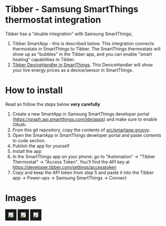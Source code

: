 # Tibber - Samsung SmartThings thermostat integration
Tibber has a "double integration" with Samsung SmartThings;
1. Tibber SmartApp - this is described below. This integration connects thermostats in SmartThings to Tibber. The SmartThings thermostats will show up as "bubbles" in the Tibber app, and you can enable "smart heating" capabilities in Tibber.
2. [Tibber DeviceHandler in SmartThings](https://github.com/tibbercom/tibber-smartthings-app/tree/master/src/Device%20handlers). This DeviceHandler will show your live energy prices as a device/sensor in SmartThings.

# How to install
Read an follow the steps below **very carefully**
1. Create a new SmartApp in Samsung SmartThings developer portal (https://graph.api.smartthings.com/ide/apps) and make sure to enable OAuth.
2. From this git repository, copy the contents of [src/smartapp.groovy](https://github.com/tibbercom/tibber-smartthings-app/blob/master/src/smartapp.groovy).
3. Open the SmartApp in SmartThings developer portal and paste contents to code section.
3. Publish the app for yourself
4. Install the app
5. In the SmartThings app on your phone; go to "Automation" -> "Tibber Thermostat" -> "Access Token". You'll find the API key at https://developer.tibber.com/settings/accesstoken
6. Copy and keep the API token from step 5 and paste it into the Tibber app -> Power-ups -> Samsung SmartThings -> Connect

# Images
<img src="Images/new-smartthings-app-1.png" border="10" />
<img src="Images/new-smartthings-app-1.png" border="10" />
<img src="Images/token.png" border="10" />
